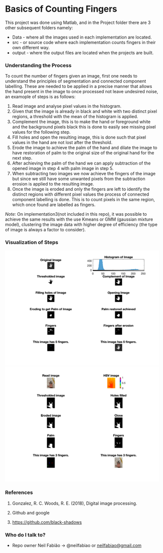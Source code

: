 # Basics of Counting Fingers #

This project was done using Matlab, and in the Project folder there are 3 other subsequent folders namely:

* Data - where all the images used in each implementation are located.
* src - or source code where each implementation counts fingers in their own different way. 
* output - where the output files are located when the projects are built. 

### Understanding the Process ###

To count the number of fingers given an image, first one needs to understand the principles of segmentation and connected component labelling. These are needed to be applied in a precise manner that allows the hand present in the image to once processed not leave undesired noise, an examople of steps is as follows:

1. Read image and analyse pixel values in the histogram.
2. Given that the image is already in black and white with two distinct pixel regions, a threshold with the mean of the histogram is applied.
3. Complement the image, this is to make the hand or foreground white and the background pixels black this is done to easily see missing pixel values for the following step.
4. Fill holes and open the resulting image, this is done such that pixel values in the hand are not lost after the threshold.
5. Erode the image to achieve the palm of the hand and dilate the image to have restoration of palm to the original size of the original hand for the next step.
6. After achieving the palm of the hand we can apply subtraction of the opened image in step 4 with palm image in step 5.
7. When subtracting two images we now achieve the fingers of the image but since we still have some unwanted pixels from the subtraction erosion is applied to the resulting image.
8. Once the image is eroded and only the fingers are left to identify the distinct regions with different pixel values the process of connected component labelling is done. This is to count pixels in the same region, which once found are labelled as fingers.

*Note:* On implementation3(not included in this repo), it was possible to achieve the same results with the use Kmeans or GMM (gaussian mixture model), clustering the image data with higher degree of efficiency (the type of image is always a factor to consider).

### Visualization of Steps ###

![alt-text-1](/Project/output/Implementation0.png) ![alt-text-2](/Project/output/Implementation2.png)

### References

1. Gonzalez, R. C. Woods, R. E. (2018), Digital image processing.

2. Github and google

3. https://github.com/black-shadows

### Who do I talk to? ###

* Repo owner Neil Fabião -> @neilfabiao or neilfabiao@gmail.com

